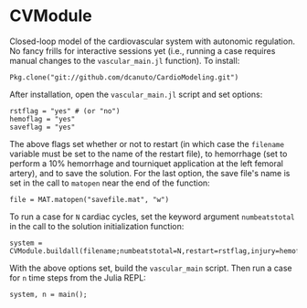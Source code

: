 # CVModule
Closed-loop model of the cardiovascular system with autonomic regulation. No fancy frills for interactive sessions yet (i.e., running a case requires manual changes to the `vascular_main.jl` function). To install:

    Pkg.clone("git://github.com/dcanuto/CardioModeling.git")

After installation, open the `vascular_main.jl` script and set options:

    rstflag = "yes" # (or "no")
    hemoflag = "yes"
    saveflag = "yes"
    
The above flags set whether or not to restart (in which case the `filename` variable must be set to the name of the restart file), to hemorrhage (set to perform a 10% hemorrhage and tourniquet application at the left femoral artery), and to save the solution. For the last option, the save file's name is set in the call to `matopen` near the end of the function:

    file = MAT.matopen("savefile.mat", "w")

To run a case for `N` cardiac cycles, set the keyword argument `numbeatstotal` in the call to the solution initialization function:

    system = CVModule.buildall(filename;numbeatstotal=N,restart=rstflag,injury=hemoflag);
    
With the above options set, build the `vascular_main` script. Then run a case for `n` time steps from the Julia REPL:

    system, n = main();
